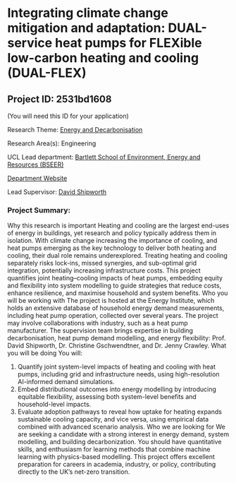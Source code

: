 # Integrating climate change mitigation and adaptation: DUAL-service heat pumps for FLEXible low-carbon heating and cooling (DUAL-FLEX)

## Project ID: **2531bd1608**
(You will need this ID for your application)

Research Theme: [Energy and Decarbonisation](../themes/energy-and-decarbonisation.md)

Research Area(s):
Engineering

UCL Lead department: [Bartlett School of Environment, Energy and Resources (BSEER)](../departments/bartlett-school-of-environment-energy-and-resources.md)

[Department Website](https://www.ucl.ac.uk/bartlett/bartlett-school-environment-energy-and-resources)

Lead Supervisor: [David Shipworth](https://profiles.ucl.ac.uk/7571)

### Project Summary:

Why this research is important
Heating and cooling are the largest end-uses of energy in buildings, yet research and policy typically address them in isolation. With climate change increasing the importance of cooling, and heat pumps emerging as the key technology to deliver both heating and cooling, their dual role remains underexplored. Treating heating and cooling separately risks lock-ins, missed synergies, and sub-optimal grid integration, potentially increasing infrastructure costs. This project quantifies joint heating–cooling impacts of heat pumps, embedding equity and flexibility into system modelling to guide strategies that reduce costs, enhance resilience, and maximise household and system benefits.
Who you will be working with
The project is hosted at the Energy Institute, which holds an extensive database of household energy demand measurements, including heat pump operation, collected over several years. The project may involve collaborations with industry, such as a heat pump manufacturer. The supervision team brings expertise in building decarbonisation, heat pump demand modelling, and energy flexibility: Prof. David Shipworth, Dr. Christine Gschwendtner, and Dr. Jenny Crawley.
What you will be doing
You will:
1.	Quantify joint system-level impacts of heating and cooling with heat pumps, including grid and infrastructure needs, using high-resolution AI-informed demand simulations.
2.	Embed distributional outcomes into energy modelling by introducing equitable flexibility, assessing both system-level benefits and household-level impacts.
3.	Evaluate adoption pathways to reveal how uptake for heating expands sustainable cooling capacity, and vice versa, using empirical data combined with advanced scenario analysis.
Who we are looking for
We are seeking a candidate with a strong interest in energy demand, system modelling, and building decarbonization. You should have quantitative skills, and enthusiasm for learning methods that combine machine learning with physics-based modelling. This project offers excellent preparation for careers in academia, industry, or policy, contributing directly to the UK’s net-zero transition.
